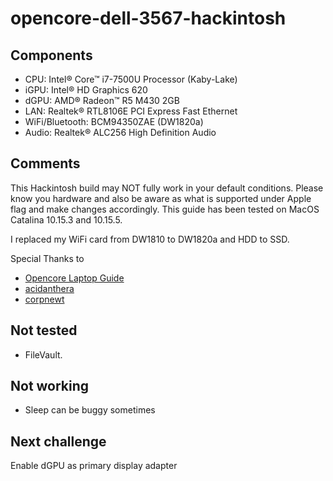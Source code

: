 # opencore-dell-3567-hackintosh

## Components
- CPU: Intel® Core™ i7-7500U Processor (Kaby-Lake)
- iGPU: Intel® HD Graphics 620
- dGPU: AMD® Radeon™ R5 M430 2GB
- LAN: Realtek® RTL8106E PCI Express Fast Ethernet
- WiFi/Bluetooth: BCM94350ZAE (DW1820a)
- Audio: Realtek® ALC256 High Definition Audio

## Comments
This Hackintosh build may NOT fully work in your default conditions. Please know you hardware and also be aware as what is supported under Apple flag and make changes accordingly. This guide has been tested on MacOS Catalina 10.15.3 and 10.15.5.

I replaced my WiFi card from DW1810 to DW1820a and HDD to SSD.

Special Thanks to
- [Opencore Laptop Guide](https://dortania.github.io/vanilla-laptop-guide/)
- [acidanthera](https://github.com/acidanthera)
- [corpnewt](https://github.com/corpnewt)

## Not tested
- FileVault.

## Not working
- Sleep can be buggy sometimes

## Next challenge
Enable dGPU as primary display adapter
